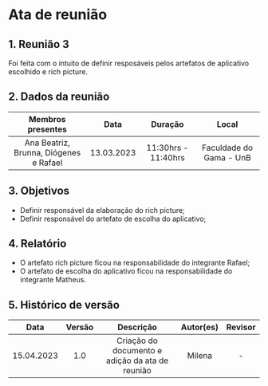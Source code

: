 # Ata de reunião 
## 1. Reunião 3 
Foi feita com o intuito de definir resposáveis pelos artefatos de aplicativo escolhido e rich picture.

## 2. Dados da reunião
| Membros presentes | Data | Duração | Local |
| :---------------: | :--: | :-----: | :---: | 
| Ana Beatriz, Brunna, Diógenes e Rafael | 13.03.2023 | 11:30hrs - 11:40hrs | Faculdade do Gama - UnB |

## 3. Objetivos
- Definir responsável da elaboração do rich picture;
- Definir responsável do artefato de escolha do aplicativo;

## 4. Relatório 
- O artefato rich picture ficou na responsabilidade do integrante Rafael;
- O artefato de escolha do aplicativo ficou na responsabilidade do integrante Matheus. 

## 5. Histórico de versão
|    Data    | Versão | Descrição                                       | Autor(es)  | Revisor  |
| :--------: | :----: | :---------------------------------------------: | :--------: | :------: |
| 15.04.2023 | 1.0    | Criação do documento e adição da ata de reunião |   Milena   |    -     |
